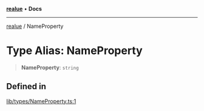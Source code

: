 [**realue**](../README.md) • **Docs**

***

[realue](../README.md) / NameProperty

# Type Alias: NameProperty

> **NameProperty**: `string`

## Defined in

[lib/types/NameProperty.ts:1](https://github.com/nevoland/realue/blob/f0861eda689780090ad24f17b0b38643f5880cf7/lib/types/NameProperty.ts#L1)
